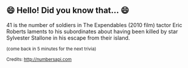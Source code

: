 ## :smile: Hello! Did you know that... :smile:
41 is the number of soldiers in The Expendables (2010 film) tactor Eric Roberts laments to his subordinates about having been killed by star Sylvester Stallone in his escape from their island.

<sup>(come back in 5 minutes for the next trivia)</sup>


<sup>Credits: http://numbersapi.com</sup>
